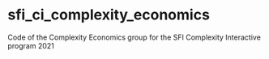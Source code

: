 # sfi_ci_complexity_economics
Code of the Complexity Economics group for the SFI Complexity Interactive program 2021
